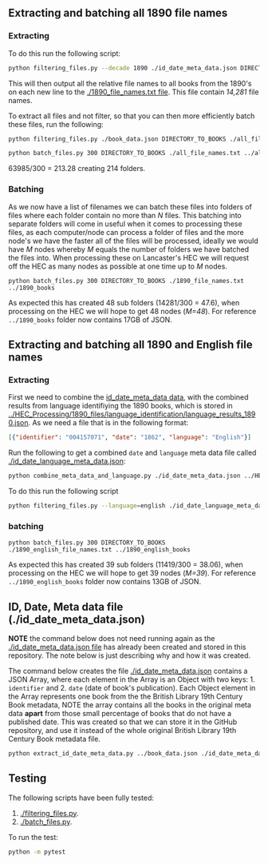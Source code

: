 ## Extracting and batching all 1890 file names

### Extracting

To do this run the following script:

``` bash
python filtering_files.py --decade 1890 ./id_date_meta_data.json DIRECTORY_TO_BOOKS ./1890_file_names.txt
```

This will then output all the relative file names to all books from the 1890's on each new line to the [./1890_file_names.txt file](./1890_file_names.txt). This file contain *14,281* file names.

To extract all files and not filter, so that you can then more efficiently batch these files, run the following:

```bash
python filtering_files.py ./book_data.json DIRECTORY_TO_BOOKS ./all_file_names.txt
```

``` bash
python batch_files.py 300 DIRECTORY_TO_BOOKS ./all_file_names.txt ../all_books
```
63985/300 = 213.28 creating 214 folders.

### Batching

As we now have a list of filenames we can batch these files into folders of files where each folder contain no more than *N* files. This batching into separate folders will come in useful when it comes to processing these files, as each computer/node can process a folder of files and the more node's we have the faster all of the files will be processed, ideally we would have *M* nodes whereby *M* equals the number of folders we have batched the files into. When processing these on Lancaster's HEC we will request off the HEC as many nodes as possible at one time up to *M* nodes.

```
python batch_files.py 300 DIRECTORY_TO_BOOKS ./1890_file_names.txt ../1890_books
```

As expected this has created 48 sub folders (14281/300 = 47.6), when processing on the HEC we will hope to get 48 nodes (*M=48*). For reference `../1890_books` folder now contains 17GB of JSON.

## Extracting and batching all 1890 and English file names

### Extracting

First we need to combine the [id_date_meta_data data](./id_date_meta_data), with the combined results from language identifiying the 1890 books, which is stored in [../HEC_Processing/1890_files/language_identification/language_results_1890.json](../HEC_Processing/1890_files/language_identification/language_results_1890.json). As we need a file that is in the following format:

``` json
[{"identifier": "004157071", "date": "1862", "language": "English"}]
```

Run the following to get a combined `date` and `language` meta data file called [./id_date_language_meta_data.json](./id_date_language_meta_data.json):

``` bash
python combine_meta_data_and_language.py ./id_date_meta_data.json ../HEC_Processing/1890_files/language_identification/language_results_1890.json ./id_date_language_meta_data.json
```

To do this run the following script

``` bash
python filtering_files.py --language=english ./id_date_language_meta_data.json DIRECTORY_TO_BOOKS ./1890_english_file_names.txt
```

### batching

```
python batch_files.py 300 DIRECTORY_TO_BOOKS ./1890_english_file_names.txt ../1890_english_books
```

As expected this has created 39 sub folders (11419/300 = 38.06), when processing on the HEC we will hope to get 39 nodes (*M=39*). For reference `../1890_english_books` folder now contains 13GB of JSON.

## ID, Date, Meta data file (./id_date_meta_data.json)

**NOTE** the command below does not need running again as the [./id_date_meta_data.json file](./id_date_meta_data.json) has already been created and stored in this repository. The note below is just describing why and how it was created.

The command below creates the file [./id_date_meta_data.json](./id_date_meta_data.json) contains a JSON Array, where each element in the Array is an Object with two keys: 1. `identifier` and 2. `date` (date of book's publication). Each Object element in the Array represents one book from the the British Library 19th Century Book metadata, NOTE the array contains all the books in the original meta data **apart** from those small percentage of books that do not have a published date. This was created so that we can store it in the GitHub repository, and use it instead of the whole original British Library 19th Century Book metadata file.

``` bash
python extract_id_date_meta_data.py ../book_data.json ./id_date_meta_data.json
```


## Testing

The following scripts have been fully tested:

1. [./filtering_files.py](./filtering_files.py).
2. [./batch_files.py](./batch_files.py).

To run the test:

``` bash
python -m pytest
```
